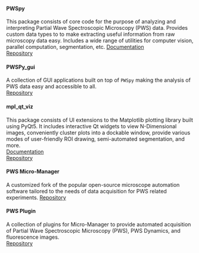 

#### PWSpy
This package consists of core code for the purpose of analyzing and interpreting Partial Wave Spectroscopic Microscopy (PWS) data. Provides custom data types to to make extracting useful information from raw microscopy data easy. Includes a wide range of utilities for computer vision, parallel computation, segmentation, etc.
[Documentation](https://pwspy.readthedocs.io/en/dev/)  
[Repository](https://github.com/nanthony21/PWSpy)

#### PWSPy_gui
A collection of GUI applications built on top of `PWSpy` making the analysis of PWS data easy and accessible to all.  
[Repository](https://github.com/nanthony21/pwspy_gui)

#### mpl_qt_viz
This package consists of UI extensions to the Matplotlib plotting library built using PyQt5. It includes interactive Qt widgets to view N-Dimensional images, conveniently cluster plots into a dockable window, provide various modes of user-friendly ROI drawing, semi-automated segmentation, and more.  
[Documentation](https://mpl-qt-viz.readthedocs.io/en/latest/)  
[Repository](https://github.com/nanthony21/mpl_qt_viz)

#### PWS Micro-Manager
A customized fork of the popular open-source microscope automation software tailored to the needs of data acquisition for PWS related experiments.
[Repository](https://github.com/nanthony21/PWSMicroManager)

#### PWS Plugin
A collection of plugins for Micro-Manager to provide automated acquisition of Partial Wave Spectroscopic Microscopy (PWS), PWS Dynamics, and fluorescence images.  
[Repository](https://github.com/nanthony21/mmPWSPlugin)

